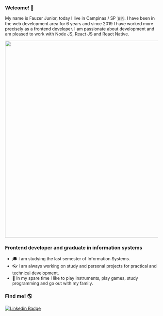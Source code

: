 ### Welcome! 🤟

My name is Fauzer Junior, today I live in Campinas / SP 🇧🇷. I have been in the web development area for 6 years and since 2019 I have worked more precisely as a frontend developer.
I am passionate about development and am pleased to work with Node JS, React JS and React Native.


<img src="https://imgur.com/ybkjsUJ.png" width="650" />

### Frontend developer and graduate in information systems

- 🎓 I am studying the last semester of Information Systems.
- 👓 I am always working on study and personal projects for practical and technical development.
- 🎸 In my spare time I like to play instruments, play games, study programming and go out with my family.

### Find me! 🌎

[![Linkedin Badge](https://img.shields.io/badge/-LinkedIn-blue?style=flat-square&logo=Linkedin&logoColor=white&link=https://www.linkedin.com/in/fauzerjunnior)](https://www.linkedin.com/in/fauzerjunnior)
